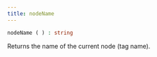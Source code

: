 ```yaml
---
title: nodeName
---
```


```php
nodeName ( ) : string
```

Returns the name of the current node (tag name).